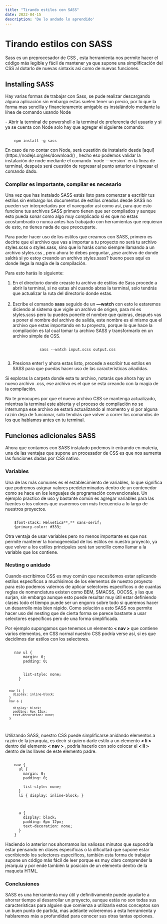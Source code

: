 ```yaml
---
title: "Tirando estilos con SASS"
date: 2022-04-15
description: 'De lo andado lo aprendido'
---
```


<h1>Tirando estilos con SASS</h1>

<p>
    Sass es un preprocesador de CSS , esta herramienta nos permite hacer el código más legible y fácil de mantener ya que supone una simplificación del CSS al dotarlo de nuevas sintaxis así como de nuevas funciones.
</p>


<h2>Installing SASS</h2>

<p>
    Hay varias formas de trabajar con Sass, se pude realizar descargando alguna aplicación sin embargo estas suelen tener un precio, por lo que la forma mas sencilla y financieramente amigable es instalándolo mediante la línea de comando usando Node
</p>

<p>
    - Abrir la terminal de powershell o la terminal de preferencia del usuario y si ya se cuenta con Node solo hay que agregar el siguiente comando:
</p>

<code>
    npm install -g sass
</code>
    
<p>
    En caso de no contar con Node, será cuestión de instalarlo desde [aquí](https://nodejs.org/es/download/) , hecho eso podemos validar la instalación de node mediante el comando  `node —version`  en la línea de terminal, después será cuestión de regresar al punto anterior e ingresar el comando dado. 
</p>

<h3>
    Compilar es importante, compilar es necesario
</h3>


<p>
    Una vez que has instalado SASS estás listo para comenzar a escribir tus estilos sin embargo los documentos de estilos creados desde SASS no pueden ser interpretados por el navegador así como así, para que esto funcione tus archivos SASS primero tienen que ser compilados y aunque esto pueda sonar como algo muy complicado si es que no estas acostumbrado o nunca antes has trabajado con herramientas que requieran de esto, no tienes nada de que preocuparte. 
</p>

<p>
    Para poder hacer uso de los estilos que creamos con SASS, primero es decirte que el archivo que vas a importar a tu proyecto no será tu archivo styles.scss o styles.sass, sino que lo harás como siempre llamando a un archivo styles.css , pero ahora te debes preguntar, ¿ese archivo de donde saldrá si yo estoy creando un archivo styles.sass? bueno pues aquí es donde llega la magia de la compilación. 
</p>

<p>
    Para esto harás lo siguiente: 
</p>

<ol>
    <li>
        En el directorio donde creaste tu archivo de estilos de Sass procede a abrir la terminal, si no estas ahí cuando abras la terminal, solo tendrás que actualizar la ruta del directorio donde estas.
    </li>
    <br>
    <li>
        Escribe el comando  <strong>sass</strong>  seguido de un <strong>—watch</strong>  con esto le estaremos diciendo al sistema que vigile un archivo de origen, para mi es styles.scss pero tu puedes ponerle el nombre que quieras, después vas a poner el nombre del archivo de salida, este nombre es el mismo que el archivo que estas importando en tu proyecto, porque lo que hace la compilación es tal cual tomar tu archivo SASS y transformarlo en un archivo simple de CSS. 
    </li>
    <p>
        <code>
            sass --watch input.scss output.css
        </code>
    </p>
    <li>
        Presiona enter! y ahora estas listo, procede a escribir tus estilos en SASS para que puedas hacer uso de las características añadidas.
    </li>
</ol>


<p>
    Si exploras la carpeta donde esta tu archivo, notarás que ahora hay un nuevo archivo .css, ese archivo es el que se esta creando con la magia de la compilación.
</p>

<p>
    No te preocupes por que el nuevo archivo CSS se mantenga actualizado, mientras la terminal este abierta y el proceso de compilación no se interrumpa ese archivo se estará actualizando al momento y si por alguna razón deja de funcionar, solo tendrás que volver a correr los comandos de los que hablamos antes en tu terminal. 
</p>

<h2>
    Funciones adicionales SASS
</h2>

<p>
    Ahora que contamos con SASS instalado podemos ir entrando en materia, una de las ventajas que supone  un procesador de CSS es que nos aumenta las funciones dadas por CSS nativo.
</p>

<h3>
    Variables
</h3>

<p>
    Una de las más comunes es el establecimiento de variables, lo que significa que podremos asignar valores predeterminados dentro de un contenedor como se hace en los lenguajes de programación convencionales. Un ejemplo practico de uso y bastante común es agregar variables para las fuentes o los colores que usaremos con más frecuencia a lo largo de nuestros proyectos.
</p>


<code>
    $font-stack: Helvetica**,** sans-serif;
    $primary-color: #333;
</code>

<p>
    Otra ventaja de usar variables pero no menos importante es que nos permite mantener la homogeneidad de los estilos en nuestro proyecto, ya que volver a los estilos principales será tan sencillo como llamar a la variable que los contiene.
</p>

<h3>
    Nesting o anidado
</h3>

<p>
    Cuando escribimos CSS es muy común que necesitemos estar aplicando estilos específicos a muchísimos de los elementos de nuestro proyecto para esto podemos valernos de aplicar selectores específicos o  de cuantas reglas de nomenclatura existen como BEM, SMACSS, OOCSS, y las que surjan,  sin embargo aunque esto puede resultar muy útil  estar definiendo clases todo el tiempo puede ser un engorro sobre todo si queremos hacer un desarrollo más bien rápido.  Como solución a esto SASS nos permite hacer uso del nesting que de cierta forma se parece bastante a usar selectores específicos pero de una forma simplificada. 
</p>



Por ejemplo supongamos que tenemos un elemento <strong> &lt; nav &gt; </strong>  que contiene varios elementos, en CSS normal nuestro CSS podría verse así, si es que decidimos dar estilos con los selectores. 

<code>
    nav ul {
        margin: 0;
        padding: 0;
        <br>
        list-style: none;
      }
    
      nav li {
        display: inline-block;
      }
      nav a {

        display: block;
        padding: 6px 12px;
        text-decoration: none;
      }
</code>

<p>

</p>

Utilizando SASS, nuestro CSS puede simplificarse anidando elementos a razón de la jerarquia, es decir si quiero darle estilo a un elemento 
<strong>&lt; li &gt;</strong>   dentro del elemento <strong>&lt; nav &gt; </strong>  , podría hacerlo con solo colocar el <strong>&lt; li &gt;</strong>  dentro de las llaves de este elemento padre. 


<code>
    nav {
      ul {
        margin: 0;
        padding: 0;<br>
        list-style: none;
      }
      li { display: inline-block; } <br>
    <br>
      a {
        display: block;
        padding: 6px 12px;
        text-decoration: none;
      }
    }
</code>

<p>
    Haciendo lo anterior nos ahorramos los valiosos minutos que supondría estar pensando en clases especificas o la dificultad que supone estar escribiendo los selectores específicos, también esta forma de trabajar supone un código más fácil de leer porque es muy claro comprender la jerarquia y por ende también la posición de un elemento dentro de la maqueta HTML.  
</p>

<h3>Conclusiones</h3>

<p>
    SASS es una herramienta muy útil y definitivamente puede ayudarte a ahorrar tiempo al desarrollar un proyecto, aunque estás no son todas sus características para alguien que comienza a utilizarla estos conceptos son un buen punto de partida, mas adelante volveremos a esta herramienta y hablaremos más a profundidad para conocer sus otras tantas opciones.
</p>
